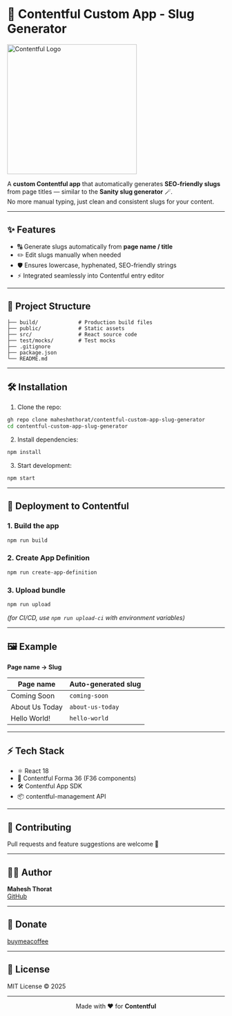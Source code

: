 # 📝 Contentful Custom App - Slug Generator  

<p>
  <img src="https://encrypted-tbn0.gstatic.com/images?q=tbn:ANd9GcT8buri8TAq9hRdlFa7_9xCejlF_-AWjXFDNg&s" alt="Contentful Logo" width="300"/>
</p>

A **custom Contentful app** that automatically generates **SEO-friendly slugs** from page titles — similar to the **Sanity slug generator** 🪄.  
No more manual typing, just clean and consistent slugs for your content.

---

## ✨ Features  
- 🔠 Generate slugs automatically from **page name / title**  
- ✏️ Edit slugs manually when needed  
- 🛡️ Ensures lowercase, hyphenated, SEO-friendly strings  
- ⚡ Integrated seamlessly into Contentful entry editor  

---

## 📂 Project Structure  
```
├── build/             # Production build files
├── public/            # Static assets
├── src/               # React source code
├── test/mocks/        # Test mocks
├── .gitignore
├── package.json
└── README.md
```
---

## 🛠️ Installation  

1. Clone the repo:  
```bash
gh repo clone maheshmthorat/contentful-custom-app-slug-generator
cd contentful-custom-app-slug-generator
```

2. Install dependencies:

```bash
npm install
```

3. Start development:

```bash
npm start
```

---

## 🚀 Deployment to Contentful

### 1. Build the app

```bash
npm run build
```

### 2. Create App Definition

```bash
npm run create-app-definition
```

### 3. Upload bundle

```bash
npm run upload
```

*(for CI/CD, use `npm run upload-ci` with environment variables)*

---

## 🖼️ Example

**Page name → Slug**

| Page name      | Auto-generated slug |
| -------------- | ------------------- |
| Coming Soon    | `coming-soon`       |
| About Us Today | `about-us-today`    |
| Hello World!   | `hello-world`       |

---

## ⚡ Tech Stack

* ⚛️ React 18
* 🎨 Contentful Forma 36 (F36 components)
* 🛠️ Contentful App SDK
* 📦 contentful-management API

---

## 🤝 Contributing

Pull requests and feature suggestions are welcome 🙌

---

## 👨‍💻 Author

**Mahesh Thorat**  
[GitHub](https://github.com/maheshmthorat/)

---

## 🫰 Donate
[buymeacoffee](https://buymeacoffee.com/maheshmthorat)

---

## 📜 License

MIT License © 2025

---

<p align="center">Made with ❤️ for <b>Contentful</b></p>
